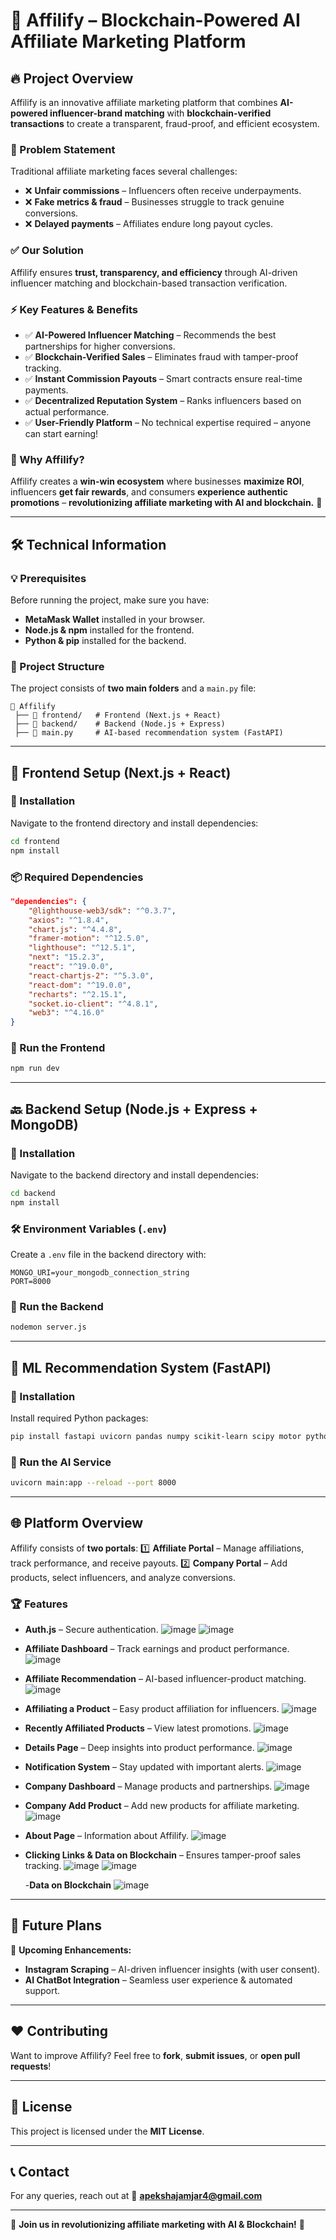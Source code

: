 # 🚀 Affilify – Blockchain-Powered AI Affiliate Marketing Platform

## 🔥 Project Overview
Affilify is an innovative affiliate marketing platform that combines **AI-powered influencer-brand matching** with **blockchain-verified transactions** to create a transparent, fraud-proof, and efficient ecosystem.

### 🚨 Problem Statement
Traditional affiliate marketing faces several challenges:
- ❌ **Unfair commissions** – Influencers often receive underpayments.
- ❌ **Fake metrics & fraud** – Businesses struggle to track genuine conversions.
- ❌ **Delayed payments** – Affiliates endure long payout cycles.

### ✅ Our Solution
Affilify ensures **trust, transparency, and efficiency** through AI-driven influencer matching and blockchain-based transaction verification.

### ⚡ Key Features & Benefits
- ✅ **AI-Powered Influencer Matching** – Recommends the best partnerships for higher conversions.
- ✅ **Blockchain-Verified Sales** – Eliminates fraud with tamper-proof tracking.
- ✅ **Instant Commission Payouts** – Smart contracts ensure real-time payments.
- ✅ **Decentralized Reputation System** – Ranks influencers based on actual performance.
- ✅ **User-Friendly Platform** – No technical expertise required – anyone can start earning!

### 🎯 Why Affilify?
Affilify creates a **win-win ecosystem** where businesses **maximize ROI**, influencers **get fair rewards**, and consumers **experience authentic promotions** – **revolutionizing affiliate marketing with AI and blockchain.** 🚀

---

## 🛠️ Technical Information

### 💡 Prerequisites
Before running the project, make sure you have:
- **MetaMask Wallet** installed in your browser.
- **Node.js & npm** installed for the frontend.
- **Python & pip** installed for the backend.

### 📂 Project Structure
The project consists of **two main folders** and a `main.py` file:

```
📂 Affilify
 ├── 📂 frontend/   # Frontend (Next.js + React)
 ├── 📂 backend/    # Backend (Node.js + Express)
 ├── 📝 main.py     # AI-based recommendation system (FastAPI)
```

---

## 🎨 Frontend Setup (Next.js + React)

### 🔧 Installation
Navigate to the frontend directory and install dependencies:
```bash
cd frontend
npm install
```

### 📦 Required Dependencies
```json
"dependencies": {
    "@lighthouse-web3/sdk": "^0.3.7",
    "axios": "^1.8.4",
    "chart.js": "^4.4.8",
    "framer-motion": "^12.5.0",
    "lighthouse": "^12.5.1",
    "next": "15.2.3",
    "react": "^19.0.0",
    "react-chartjs-2": "^5.3.0",
    "react-dom": "^19.0.0",
    "recharts": "^2.15.1",
    "socket.io-client": "^4.8.1",
    "web3": "^4.16.0"
}
```

### 🚀 Run the Frontend
```bash
npm run dev
```

---

## 🔙 Backend Setup (Node.js + Express + MongoDB)

### 🔧 Installation
Navigate to the backend directory and install dependencies:
```bash
cd backend
npm install
```

### 🛠️ Environment Variables (`.env`)
Create a `.env` file in the backend directory with:
```
MONGO_URI=your_mongodb_connection_string
PORT=8000
```

### 🚀 Run the Backend
```bash
nodemon server.js
```

---

## 🤖 ML Recommendation System (FastAPI)

### 🔧 Installation
Install required Python packages:
```bash
pip install fastapi uvicorn pandas numpy scikit-learn scipy motor python-dotenv pydantic
```

### 🚀 Run the AI Service
```bash
uvicorn main:app --reload --port 8000
```

---

## 🌐 Platform Overview
Affilify consists of **two portals**:
1️⃣ **Affiliate Portal** – Manage affiliations, track performance, and receive payouts.
2️⃣ **Company Portal** – Add products, select influencers, and analyze conversions.

### 🏆 Features
- **Auth.js** – Secure authentication.
  ![image](https://github.com/user-attachments/assets/92691368-9ebd-44bb-b333-0f9957e15c35)
  ![image](https://github.com/user-attachments/assets/7a695fae-0de5-47b8-835c-9db14d5c8a8f)


- **Affiliate Dashboard** – Track earnings and product performance.
    ![image](https://github.com/user-attachments/assets/9df157e8-85e8-48fc-8ac6-7cb5153de4fd)
  
- **Affiliate Recommendation** – AI-based influencer-product matching.
    ![image](https://github.com/user-attachments/assets/b53aeac2-81ee-4a30-a85f-ae77cc31101c)  

- **Affiliating a Product** – Easy product affiliation for influencers.
  ![image](https://github.com/user-attachments/assets/92613ef2-2c38-423e-841b-16098db7381f)

- **Recently Affiliated Products** – View latest promotions.
  ![image](https://github.com/user-attachments/assets/ef3355b5-9d12-40be-9436-3601084dc25d)
  
- **Details Page** – Deep insights into product performance.
  ![image](https://github.com/user-attachments/assets/2711e100-53c2-4651-a091-db3adc57aa66)

- **Notification System** – Stay updated with important alerts.
  ![image](https://github.com/user-attachments/assets/f36b129a-451d-4f95-b5a3-43bed8045d9d)

  
- **Company Dashboard** – Manage products and partnerships.
    ![image](https://github.com/user-attachments/assets/4cbcbf27-ff61-4c7d-8e46-a43202802d70)

- **Company Add Product** – Add new products for affiliate marketing.
  ![image](https://github.com/user-attachments/assets/67c0962a-d750-4e21-b9ff-01ee74ff6305)

- **About Page** – Information about Affilify.
    ![image](https://github.com/user-attachments/assets/b8112ebf-c7d7-452a-9e20-8c02fdf17ab5)

- **Clicking Links & Data on Blockchain** – Ensures tamper-proof sales tracking.
    ![image](https://github.com/user-attachments/assets/d39db05d-1f73-4404-894c-b33cd0c62e6c)
  ![image](https://github.com/user-attachments/assets/130517c9-7928-448c-b146-8d54c3bb092e)

  -**Data on Blockchain**
  ![image](https://github.com/user-attachments/assets/113f2448-dd44-486f-b679-976a34dc23a3)

  



---

## 🔮 Future Plans
🚀 **Upcoming Enhancements:**
- **Instagram Scraping** – AI-driven influencer insights (with user consent).
- **AI ChatBot Integration** – Seamless user experience & automated support.

---

## ❤️ Contributing
Want to improve Affilify? Feel free to **fork**, **submit issues**, or **open pull requests**!

---

## 📜 License
This project is licensed under the **MIT License**.

---

## 📞 Contact
For any queries, reach out at 📧 **apekshajamjar4@gmail.com**

---

🌟 **Join us in revolutionizing affiliate marketing with AI & Blockchain!** 🌟

